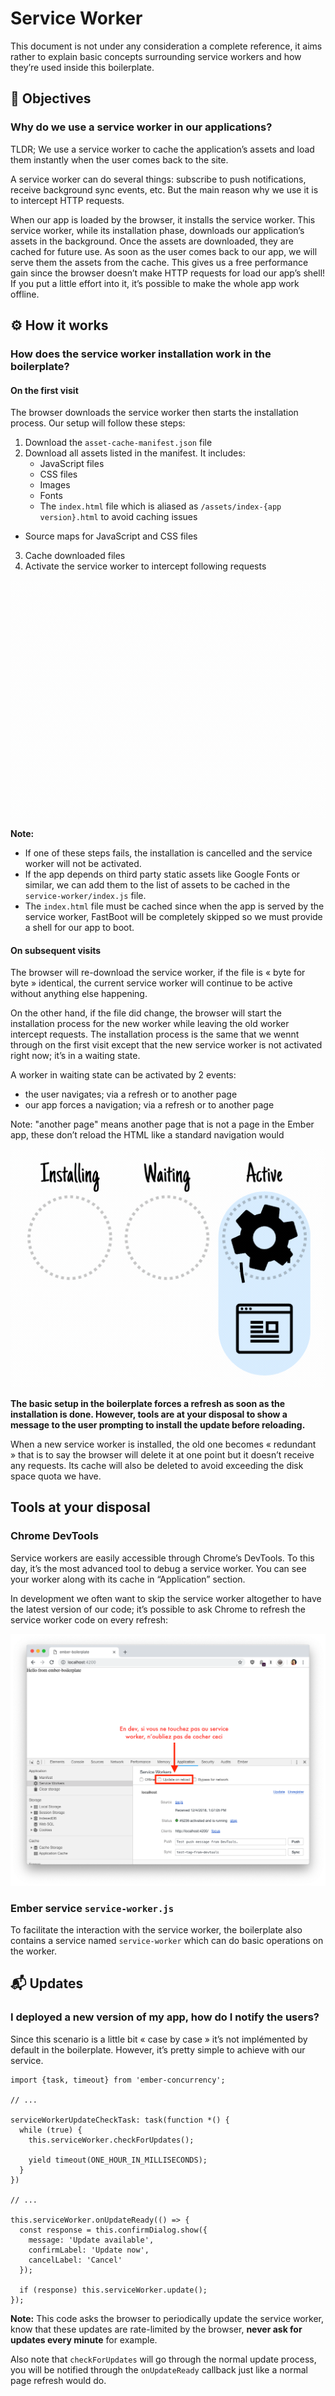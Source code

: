 # Service Worker

This document is not under any consideration a complete reference, it aims rather to explain basic concepts surrounding service workers and how they’re used inside this boilerplate.

## 🎯 Objectives
### Why do we use a service worker in our applications?

TLDR; We use a service worker to cache the application’s assets and load them instantly when the user comes back to the site.

A service worker can do several things: subscribe to push notifications, receive background sync events, etc. But the main reason why we use it is to intercept HTTP requests.

When our app is loaded by the browser, it installs the service worker. This service worker, while its installation phase, downloads our application’s assets in the background. Once the assets are downloaded, they are cached for future use. As soon as the user comes back to our app, we will serve them the assets from the cache. This gives us a free performance gain since the browser doesn’t make HTTP requests for load our app’s shell! If you put a little effort into it, it’s possible to make the whole app work offline.

## ⚙️ How it works
### How does the service worker installation work in the boilerplate?

#### On the first visit

The browser downloads the service worker then starts the installation process. Our setup will follow these steps:

1. Download the `asset-cache-manifest.json` file
2. Download all assets listed in the manifest. It includes:
	- JavaScript files
	- CSS files
	- Images
	- Fonts
	- The `index.html` file which is aliased as `/assets/index-{app version}.html` to avoid caching issues
  - Source maps for JavaScript and CSS files
3. Cache downloaded files
4. Activate the service worker to intercept following requests

![](assets/sw-installing.gif)

__Note:__

 - If one of these steps fails, the installation is cancelled and the service worker will not be activated.
 - If the app depends on third party static assets like Google Fonts or similar, we can add them to the list of assets to be cached in the `service-worker/index.js` file.
 - The `index.html` file must be cached since when the app is served by the service worker, FastBoot will be completely skipped so we must provide a shell for our app to boot.

#### On subsequent visits

The browser will re-download the service worker, if the file is « byte for byte » identical, the current service worker will continue to be active without anything else happening.

On the other hand, if the file did change, the browser will start the installation process for the new worker while leaving the old worker intercept requests. The installation process is the same that we wennt through on the first visit except that the new service worker is not activated right now; it’s in a waiting state.

A worker in waiting state can be activated by 2 events:

- the user navigates; via a refresh or to another page
- our app forces a navigation; via a refresh or to another page

Note: "another page" means another page that is not a page in the Ember app, these don’t reload the HTML like a standard navigation would

![](assets/sw-waiting.gif)

__The basic setup in the boilerplate forces a refresh as soon as the installation is done. However, tools are at your disposal to show a message to the user prompting to install the update before reloading.__

When a new service worker is installed, the old one becomes « redundant » that is to say the browser will delete it at one point but it doesn’t receive any requests. Its cache will also be deleted to avoid exceeding the disk space quota we have.

## Tools at your disposal

### Chrome DevTools

Service workers are easily accessible through Chrome’s DevTools. To this day, it’s the most advanced tool to debug a service worker. You can see your worker along with its cache in “Application” section.

In development we often want to skip the service worker altogether to have the latest version of our code; it’s possible to ask Chrome to refresh the service worker code on every refresh:

![](assets/update-on-reload.png)

### Ember service `service-worker.js`

To facilitate the interaction with the service worker, the boilerplate also contains a service named `service-worker` which can do basic operations on the worker.

## 📬 Updates
### I deployed a new version of my app, how do I notify the users?

Since this scenario is a little bit « case by case » it’s not implémented by default in the boilerplate. However, it’s pretty simple to achieve with our service.

```
import {task, timeout} from 'ember-concurrency';

// ...

serviceWorkerUpdateCheckTask: task(function *() {
  while (true) {
    this.serviceWorker.checkForUpdates();

    yield timeout(ONE_HOUR_IN_MILLISECONDS);
  }
})

// ...

this.serviceWorker.onUpdateReady(() => {
  const response = this.confirmDialog.show({
    message: 'Update available',
    confirmLabel: 'Update now',
    cancelLabel: 'Cancel'
  });

  if (response) this.serviceWorker.update();
});
```

**Note:** This code asks the browser to periodically update the service worker, know that these updates are rate-limited by the browser, **never ask for updates every minute** for example.

Also note that `checkForUpdates` will go through the normal update process, you will be notified through the `onUpdateReady` callback just like a normal page refresh would do.
